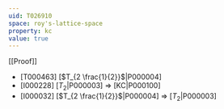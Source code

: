 ```yaml
---
uid: T026910
space: roy's-lattice-space
property: kc
value: true
---
```

[[Proof]]

* [T000463] [$T_{2 \frac{1}{2}}$|P000004]
* [I000228] [$T_2$|P000003] => [KC|P000100]
* [I000032] [$T_{2 \frac{1}{2}}$|P000004] => [$T_2$|P000003]

